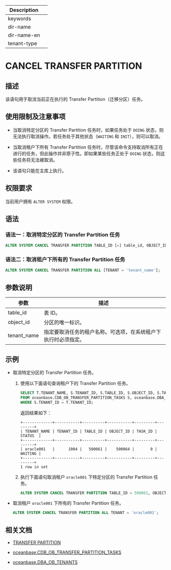 | Description   |                 |
|---------------|-----------------|
| keywords      |                 |
| dir-name      |                 |
| dir-name-en   |                 |
| tenant-type   |                 |

# CANCEL TRANSFER PARTITION

## 描述

该语句用于取消当前正在执行的 Transfer Partition（迁移分区）任务。

## 使用限制及注意事项

* 当取消特定分区的 Transfer Partition 任务时，如果任务处于 `DOING` 状态，则无法执行取消操作。若任务处于其他状态（`WAITING` 和 `INIT`），则可以取消。

* 当取消租户下所有 Transfer Partition 任务时，尽管该命令支持取消所有正在进行的任务，但此操作并非原子性。即如果某些任务正处于 `DOING` 状态，则这些任务将无法被取消。

* 该语句只能在主库上执行。

## 权限要求

当前用户拥有 `ALTER SYSTEM` 权限。

## 语法

### 语法一：取消特定分区的 Transfer Partition 任务

```sql
ALTER SYSTEM CANCEL TRANSFER PARTITION TABLE_ID [=] table_id, OBJECT_ID [=] object_id [TENANT = 'tenant_name'];
```

### 语法二：取消租户下所有的 Transfer Partition 任务

```sql
ALTER SYSTEM CANCEL TRANSFER PARTITION ALL [TENANT = 'tenant_name'];
```

## 参数说明

| 参数         | 描述        |
|--------------|------------|
| table_id     | 表 ID。|
| object_id    | 分区的唯一标识。|
| tenant_name  | 指定要取消任务的租户名称。可选项，在系统租户下执行时必须指定。|

## 示例

* 取消特定分区的 Transfer Partition 任务。

  1. 使用以下面语句查询租户下的 Transfer Partition 任务。

      ```sql
      SELECT T.TENANT_NAME, S.TENANT_ID, S.TABLE_ID, S.OBJECT_ID, S.TASK_ID, S.STATUS
      FROM oceanbase.CDB_OB_TRANSFER_PARTITION_TASKS S, oceanbase.DBA_OB_TENANTS T
      WHERE S.TENANT_ID = T.TENANT_ID;
      ```

      返回结果如下：

      ```shell
      +-------------+-----------+----------+-----------+---------+---------+
      | TENANT_NAME | TENANT_ID | TABLE_ID | OBJECT_ID | TASK_ID | STATUS  |
      +-------------+-----------+----------+-----------+---------+---------+
      | oracle001   |      1004 |   500061 |    500064 |       9 | WAITING |
      +-------------+-----------+----------+-----------+---------+---------+
      1 row in set
      ```

  2. 执行下面语句取消租户 `oracle001` 下特定分区的 Transfer Partition 任务。

      ```sql
      ALTER SYSTEM CANCEL TRANSFER PARTITION TABLE_ID = 500061, OBJECT_ID = 500064 TENANT = 'oracle001';
      ```

* 取消租户 `oracle001` 下所有的 Transfer Partition 任务。

  ```sql
  ALTER SYSTEM CANCEL TRANSFER PARTITION ALL TENANT = 'oracle001';
  ```

## 相关文档

* [TRANSFER PARTITION](4300.Transfer-partition.md)

* [oceanbase.CDB_OB_TRANSFER_PARTITION_TASKS](../../../../700.system-views/300.system-view-of-sys-tenant/200.dictionary-view-of-sys-tenant/27300.cdb_ob_transfer_partition_tasks-of-sys-tenant.md)

* [oceanbase.DBA_OB_TENANTS](../../../../700.system-views/300.system-view-of-sys-tenant/200.dictionary-view-of-sys-tenant/5800.oceanbase-dba_ob_tenants-of-sys-tenant.md)
